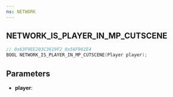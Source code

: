 ```yaml
---
ns: NETWORK
---
```

## NETWORK_IS_PLAYER_IN_MP_CUTSCENE

```c
// 0x63F9EE203C3619F2 0x56F961E4
BOOL NETWORK_IS_PLAYER_IN_MP_CUTSCENE(Player player);
```

## Parameters
* **player**:
